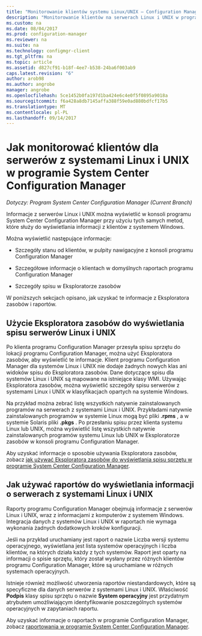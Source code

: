 ```yaml
---
title: "Monitorowanie klientów systemu Linux/UNIX — Configuration Manager | Dokumentacja firmy Microsoft"
description: "Monitorowanie klientów na serwerach Linux i UNIX w programie System Center Configuration Manager."
ms.custom: na
ms.date: 08/04/2017
ms.prod: configuration-manager
ms.reviewer: na
ms.suite: na
ms.technology: configmgr-client
ms.tgt_pltfrm: na
ms.topic: article
ms.assetid: d827cf91-b18f-4ee7-b538-24ba6f003ab9
caps.latest.revision: "6"
author: arob98
ms.author: angrobe
manager: angrobe
ms.openlocfilehash: 5ce1452b0fa197d1ba424e6c4e0f5f0895a9018a
ms.sourcegitcommit: f6a428a8db7145affa388f59e0ad880bdfcf17b5
ms.translationtype: MT
ms.contentlocale: pl-PL
ms.lasthandoff: 09/14/2017
---
```

# <a name="how-to-monitor-clients-for-linux-and-unix-servers-in-system-center-configuration-manager"></a>Jak monitorować klientów dla serwerów z systemami Linux i UNIX w programie System Center Configuration Manager

*Dotyczy: Program System Center Configuration Manager (Current Branch)*

Informacje z serwerów Linux i UNIX można wyświetlić w konsoli programu System Center Configuration Manager przy użyciu tych samych metod, które służy do wyświetlania informacji z klientów z systemem Windows.  

 Można wyświetlić następujące informacje:  

-   Szczegóły stanu od klientów, w pulpity nawigacyjne z konsoli programu Configuration Manager  

-   Szczegółowe informacje o klientach w domyślnych raportach programu Configuration Manager  

-   Szczegóły spisu w Eksploratorze zasobów  

 W poniższych sekcjach opisano, jak uzyskać te informacje z Eksploratora zasobów i raportów.  

##  <a name="BKMK_UseResourceExpforLnU"></a>Użycie Eksploratora zasobów do wyświetlania spisu serwerów Linux i UNIX  

 Po klienta programu Configuration Manager przesyła spisu sprzętu do lokacji programu Configuration Manager, można użyć Eksploratora zasobów, aby wyświetlić te informacje. Klient programu Configuration Manager dla systemów Linux i UNIX nie dodaje żadnych nowych klas ani widoków spisu do Eksploratora zasobów. Dane dotyczące spisu dla systemów Linux i UNIX są mapowane na istniejące klasy WMI. Używając Eksploratora zasobów, można wyświetlić szczegóły spisu serwerów z systemami Linux i UNIX w klasyfikacjach opartych na systemie Windows.  

 Na przykład można zebrać listę wszystkich natywnie zainstalowanych programów na serwerach z systemami Linux i UNIX. Przykładami natywnie zainstalowanych programów w systemie Linux mogą być pliki **.rpms** , a w systemie Solaris pliki **.pkgs** . Po przesłaniu spisu przez klienta systemu Linux lub UNIX, można wyświetlić listę wszystkich natywnie zainstalowanych programów systemu Linux lub UNIX w Eksploratorze zasobów w konsoli programu Configuration Manager.  

 Aby uzyskać informacje o sposobie używania Eksploratora zasobów, zobacz [jak używać Eksploratora zasobów do wyświetlania spisu sprzętu w programie System Center Configuration Manager](../../../core/clients/manage/inventory/use-resource-explorer-to-view-hardware-inventory.md).  

##  <a name="BKMK_UseReportsforLnU"></a> Jak używać raportów do wyświetlania informacji o serwerach z systemami Linux i UNIX  
 Raporty programu Configuration Manager obejmują informacje z serwerów Linux i UNIX, wraz z informacjami z komputerów z systemem Windows. Integracja danych z systemów Linux i UNIX w raportach nie wymaga wykonania żadnych dodatkowych kroków konfiguracji.  

 Jeśli na przykład uruchamiany jest raport o nazwie Liczba wersji systemu operacyjnego, wyświetlana jest lista systemów operacyjnych i liczba klientów, na których działa każdy z tych systemów. Raport jest oparty na informacji o spisie sprzętu, który został wysłany przez różnych klientów programu Configuration Manager, które są uruchamiane w różnych systemach operacyjnych.  

 Istnieje również możliwość utworzenia raportów niestandardowych, które są specyficzne dla danych serwerów z systemami Linux i UNIX. Właściwość **Podpis** klasy spisu sprzętu o nazwie **System operacyjny** jest przydatnym atrybutem umożliwiającym identyfikowanie poszczególnych systemów operacyjnych w zapytaniach raportu.  

 Aby uzyskać informacje o raportach w programie Configuration Manager, zobacz [raportowania w programie System Center Configuration Manager](../../../core/servers/manage/reporting.md).  
